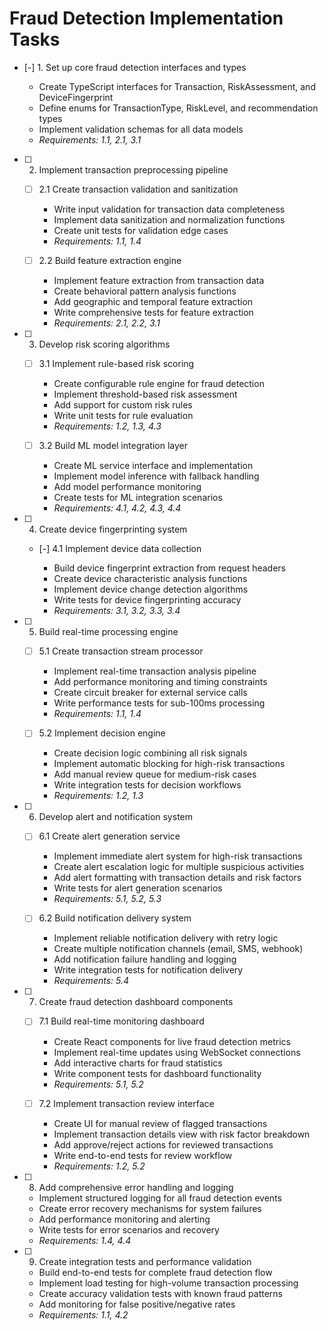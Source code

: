 # Fraud Detection Implementation Tasks

- [-] 1. Set up core fraud detection interfaces and types

  - Create TypeScript interfaces for Transaction, RiskAssessment, and DeviceFingerprint
  - Define enums for TransactionType, RiskLevel, and recommendation types
  - Implement validation schemas for all data models
  - _Requirements: 1.1, 2.1, 3.1_

- [ ] 2. Implement transaction preprocessing pipeline
  - [ ] 2.1 Create transaction validation and sanitization
    - Write input validation for transaction data completeness
    - Implement data sanitization and normalization functions
    - Create unit tests for validation edge cases
    - _Requirements: 1.1, 1.4_

  - [ ] 2.2 Build feature extraction engine
    - Implement feature extraction from transaction data
    - Create behavioral pattern analysis functions
    - Add geographic and temporal feature extraction
    - Write comprehensive tests for feature extraction
    - _Requirements: 2.1, 2.2, 3.1_

- [ ] 3. Develop risk scoring algorithms
  - [ ] 3.1 Implement rule-based risk scoring
    - Create configurable rule engine for fraud detection
    - Implement threshold-based risk assessment
    - Add support for custom risk rules
    - Write unit tests for rule evaluation
    - _Requirements: 1.2, 1.3, 4.3_

  - [ ] 3.2 Build ML model integration layer
    - Create ML service interface and implementation
    - Implement model inference with fallback handling
    - Add model performance monitoring
    - Create tests for ML integration scenarios
    - _Requirements: 4.1, 4.2, 4.3, 4.4_

- [ ] 4. Create device fingerprinting system
  - [-] 4.1 Implement device data collection

    - Build device fingerprint extraction from request headers
    - Create device characteristic analysis functions
    - Implement device change detection algorithms
    - Write tests for device fingerprinting accuracy
    - _Requirements: 3.1, 3.2, 3.3, 3.4_

- [ ] 5. Build real-time processing engine
  - [ ] 5.1 Create transaction stream processor
    - Implement real-time transaction analysis pipeline
    - Add performance monitoring and timing constraints
    - Create circuit breaker for external service calls
    - Write performance tests for sub-100ms processing
    - _Requirements: 1.1, 1.4_

  - [ ] 5.2 Implement decision engine
    - Create decision logic combining all risk signals
    - Implement automatic blocking for high-risk transactions
    - Add manual review queue for medium-risk cases
    - Write integration tests for decision workflows
    - _Requirements: 1.2, 1.3_

- [ ] 6. Develop alert and notification system
  - [ ] 6.1 Create alert generation service
    - Implement immediate alert system for high-risk transactions
    - Create alert escalation logic for multiple suspicious activities
    - Add alert formatting with transaction details and risk factors
    - Write tests for alert generation scenarios
    - _Requirements: 5.1, 5.2, 5.3_

  - [ ] 6.2 Build notification delivery system
    - Implement reliable notification delivery with retry logic
    - Create multiple notification channels (email, SMS, webhook)
    - Add notification failure handling and logging
    - Write integration tests for notification delivery
    - _Requirements: 5.4_

- [ ] 7. Create fraud detection dashboard components
  - [ ] 7.1 Build real-time monitoring dashboard
    - Create React components for live fraud detection metrics
    - Implement real-time updates using WebSocket connections
    - Add interactive charts for fraud statistics
    - Write component tests for dashboard functionality
    - _Requirements: 5.1, 5.2_

  - [ ] 7.2 Implement transaction review interface
    - Create UI for manual review of flagged transactions
    - Implement transaction details view with risk factor breakdown
    - Add approve/reject actions for reviewed transactions
    - Write end-to-end tests for review workflow
    - _Requirements: 1.2, 5.2_

- [ ] 8. Add comprehensive error handling and logging
  - Implement structured logging for all fraud detection events
  - Create error recovery mechanisms for system failures
  - Add performance monitoring and alerting
  - Write tests for error scenarios and recovery
  - _Requirements: 1.4, 4.4_

- [ ] 9. Create integration tests and performance validation
  - Build end-to-end tests for complete fraud detection flow
  - Implement load testing for high-volume transaction processing
  - Create accuracy validation tests with known fraud patterns
  - Add monitoring for false positive/negative rates
  - _Requirements: 1.1, 4.2_